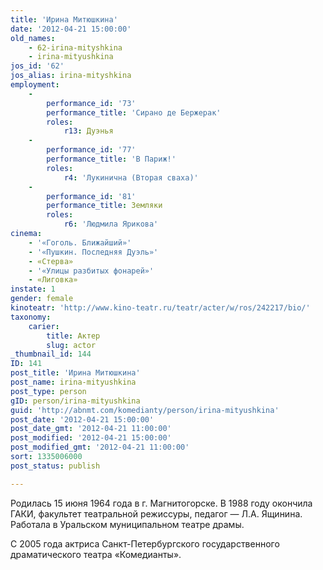 ```yaml
---
title: 'Ирина Митюшкина'
date: '2012-04-21 15:00:00'
old_names:
    - 62-irina-mityshkina
    - irina-mityushkina
jos_id: '62'
jos_alias: irina-mityshkina
employment:
    -
        performance_id: '73'
        performance_title: 'Сирано де Бержерак'
        roles:
            r13: Дуэнья
    -
        performance_id: '77'
        performance_title: 'В Париж!'
        roles:
            r4: 'Лукинична (Вторая сваха)'
    -
        performance_id: '81'
        performance_title: Земляки
        roles:
            r6: 'Людмила Ярикова'
cinema:
    - '«Гоголь. Ближайший»'
    - '«Пушкин. Последняя Дуэль»'
    - «Стерва»
    - '«Улицы разбитых фонарей»'
    - «Лиговка»
instate: 1
gender: female
kinoteatr: 'http://www.kino-teatr.ru/teatr/acter/w/ros/242217/bio/'
taxonomy:
    carier:
        title: Актер
        slug: actor
_thumbnail_id: 144
ID: 141
post_title: 'Ирина Митюшкина'
post_name: irina-mityushkina
post_type: person
gID: person/irina-mityushkina
guid: 'http://abnmt.com/komedianty/person/irina-mityushkina'
post_date: '2012-04-21 15:00:00'
post_date_gmt: '2012-04-21 11:00:00'
post_modified: '2012-04-21 15:00:00'
post_modified_gmt: '2012-04-21 11:00:00'
sort: 1335006000
post_status: publish

---
```


Родилась 15 июня 1964 года в г. Магнитогорске. В 1988 году окончила ГАКИ, факультет театральной режиссуры, педагог — Л.А. Ящинина. Работала в Уральском муниципальном театре драмы.


С 2005 года актриса Санкт-Петербургского государственного драматического театра «Комедианты».